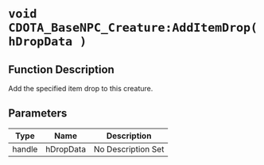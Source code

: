 # `void CDOTA_BaseNPC_Creature:AddItemDrop(hDropData )`
## Function Description
Add the specified item drop to this creature.
## Parameters
Type|Name|Description
--|--|--
handle|hDropData|No Description Set

